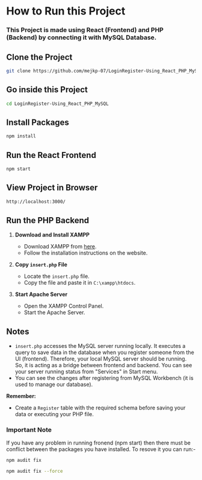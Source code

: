 
# How to Run this Project

### This Project is made using React (Frontend) and PHP (Backend) by connecting it with MySQL Database.


## Clone the Project
```bash
git clone https://github.com/mejkp-07/LoginRegister-Using_React_PHP_MySQL.git
```
## Go inside this Project

```bash
cd LoginRegister-Using_React_PHP_MySQL
```

 ## Install Packages

```bash
npm install
```

 ## Run the React Frontend

```bash
npm start
```
 ## View Project in Browser
```bash
http://localhost:3000/
```

## Run the PHP Backend

1. **Download and Install XAMPP**
   - Download XAMPP from [here](https://www.apachefriends.org/download.html).
   - Follow the installation instructions on the website.

2. **Copy `insert.php` File**
   - Locate the `insert.php` file.
   - Copy the file and paste it in `C:\xampp\htdocs`.

3. **Start Apache Server**
   - Open the XAMPP Control Panel.
   - Start the Apache Server.

## Notes

- `insert.php` accesses the MySQL server running locally. It executes a query to save data in the database when you register someone from the UI (frontend). Therefore, your local MySQL server should be running. So, it is acting as a bridge between frontend and backend. You can see your server running status from "Services" in Start menu.
- You can see the changes after registering from MySQL Workbench (it is used to manage our database). 

**Remember:** 
- Create a `Register` table with the required schema before saving your data or executing your PHP file.

### Important Note

If you have any problem in running fronend (npm start) then there must be conflict between the packages you have installed. To resove it you can run:-
```bash
npm audit fix
```
```bash
npm audit fix --force
```

